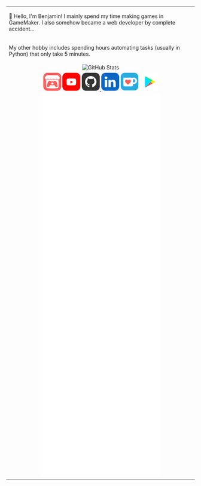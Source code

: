 <table>
<tr>
    <td>
        <p>👋 Hello, I'm Benjamin! I mainly spend my time making games in GameMaker. I also somehow became a web developer by complete accident...</p>
    </td>
</tr>
<tr>
    <td>
        <p>My other hobby includes spending hours automating tasks (usually in Python) that only take 5 minutes.</p>
    </td>
</tr>
<tr>
    <td align="center">
        <img src="https://github-readme-stats.vercel.app/api?username=benjaminhalko&show_icons=true&theme=github_dark&hide_border=true" alt="GitHub Stats" height="200px">
    </td>
</tr>
<tr>
    <td align="center">
        <a href="https://benjamin-halko.itch.io/"><img src="assets/Itch-io.svg" alt="itch.io" height="48px"></a>
        <a href="https://www.youtube.com/BenjaminHalko"><img src="assets/YouTube.svg" alt="YouTube" height="48px"></a>
        <a href="https://github.com/BenjaminHalko"><img src="assets/GitHub.svg" alt="GitHub" height="48px">
        <a href="https://linkedin.com/in/BenjaminHalko/"><img src="assets/LinkedIn.svg" alt="LinkedIn" height="48px"></a>
        <a href="https://ko-fi.com/BenjaminHalko"><img src="assets/KoFi.svg" alt="KoFi" height="48px"></a>
        <a href="https://play.google.com/store/apps/dev?id=6021828409391936642"><img src="assets/GooglePlay.svg" alt="Google Play" height="48px"></a>
    </td>
</tr>
<tr>
    <td align="center">
        <img src="https://github.com/BenjaminHalko/BenjaminHalko/raw/main/github-metrics.svg" alt="Metrics">
    </td>
</tr>
</table>
